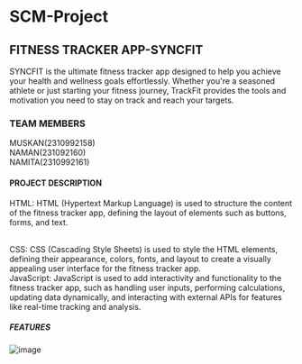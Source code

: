 # SCM-Project
## FITNESS TRACKER APP-SYNCFIT
SYNCFIT is the ultimate fitness tracker app designed to help you achieve your health and wellness goals effortlessly. Whether you're a seasoned athlete or just starting your fitness journey, TrackFit provides the tools and motivation you need to stay on track and reach your targets.

### TEAM MEMBERS
MUSKAN(2310992158)
<br>
NAMAN(231092160)
<br>
NAMITA(2310992161)
<br>

#### PROJECT DESCRIPTION
HTML: HTML (Hypertext Markup Language) is used to structure the content of the fitness tracker app, defining the layout of elements such as buttons, forms, and text.

<br>
CSS: CSS (Cascading Style Sheets) is used to style the HTML elements, defining their appearance, colors, fonts, and layout to create a visually appealing user interface for the fitness tracker app.

<br>
JavaScript: JavaScript is used to add interactivity and functionality to the fitness tracker app, such as handling user inputs, performing calculations, updating data dynamically, and interacting with external APIs for features like real-time tracking and analysis.


##### FEATURES


![image](https://github.com/naman0403/SCM-Project/assets/156660444/888e71f6-ddd6-4b7d-be50-501e587fd324)





